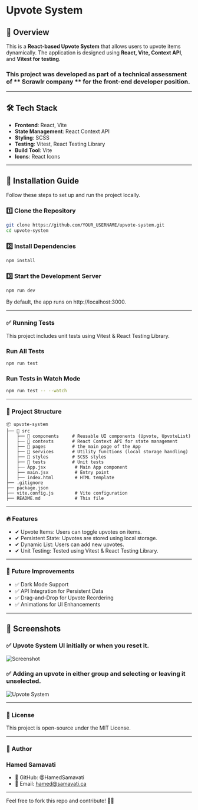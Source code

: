 # Upvote System

## 📌 Overview

This is a **React-based Upvote System** that allows users to upvote items dynamically. The application is designed using **React, Vite, Context API**, and **Vitest for testing**.

### This project was developed as part of a **technical assessment** of ** Scrawlr company ** for the front-end developer position.

---

## 🛠 Tech Stack

- **Frontend**: React, Vite
- **State Management**: React Context API
- **Styling**: SCSS
- **Testing**: Vitest, React Testing Library
- **Build Tool**: Vite
- **Icons**: React Icons

---

## 🚀 Installation Guide

Follow these steps to set up and run the project locally.

### **1️⃣ Clone the Repository**

```sh
git clone https://github.com/YOUR_USERNAME/upvote-system.git
cd upvote-system
```

### **2️⃣ Install Dependencies**

```sh
npm install
```

### **3️⃣ Start the Development Server**

```sh
npm run dev
```

By default, the app runs on http://localhost:3000.

---

### **✅ Running Tests**

This project includes unit tests using Vitest & React Testing Library.

### Run All Tests

```sh
npm run test
```

### Run Tests in Watch Mode

```sh
npm run test -- --watch
```

---

### **📂 Project Structure**

```
📦 upvote-system
├── 📂 src
│   ├── 📂 components     # Reusable UI components (Upvote, UpvoteList)
│   ├── 📂 contexts       # React Context API for state management
│   ├── 📂 pages          # the main page of the App
│   ├── 📂 services       # Utility functions (local storage handling)
│   ├── 📂 styles         # SCSS styles
│   ├── 📂 tests          # Unit tests
│   ├── App.jsx           # Main App component
│   ├── main.jsx          # Entry point
│   ├── index.html        # HTML template
├── .gitignore
├── package.json
├── vite.config.js        # Vite configuration
├── README.md             # This file
```

---

### 🔥 Features

- ✔ Upvote Items: Users can toggle upvotes on items.
- ✔ Persistent State: Upvotes are stored using local storage.
- ✔ Dynamic List: Users can add new upvotes.
- ✔ Unit Testing: Tested using Vitest & React Testing Library.

---

### 🔄 Future Improvements

- ✅ Dark Mode Support
- ✅ API Integration for Persistent Data
- ✅ Drag-and-Drop for Upvote Reordering
- ✅ Animations for UI Enhancements

---

## 📸 Screenshots

### ✅ Upvote System UI initially or when you reset it.


![Screenshot](https://raw.githubusercontent.com/HamedSamavati/upvote-system/main/screenshots/1.jpg)


### ✅ Adding an upvote in either group and selecting or leaving it unselected.

![Upvote System](https://github.com/HamedSamavati/upvote-system/tree/main/screenshots/2.jpg)

---

### 📜 License

This project is open-source under the MIT License.

---

### 📌 Author

### Hamed Samavati

- 💼 GitHub: @HamedSamavati
- 📧 Email: hamed@samavati.ca

---

Feel free to fork this repo and contribute! 🚀✨
